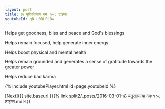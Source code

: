 ```yaml
---
layout: post
title: ॐ भूरिदक्षिणाय नमः १०८ टाइम्स
youtubeId: gN_u0DLPLDw
---
```

 
 
Helps get goodness, bliss and peace and God's blessings
 
Helps remain focused, help generate inner energy 
 
Helps boost physical and mental health 
 
Helps remain grounded and generates a sense of gratitude towards the greater power 
 
Helps reduce bad karma
 
 
 
 


{% include youtubePlayer.html id=page.youtubeId %}
 
[Next]({{ site.baseurl }}{% link  split2/_posts/2016-03-01-ॐ चतुरातमाया नमः १०८ टाइम्स.md%})
 
